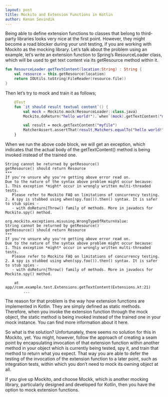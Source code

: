 ```yaml
---
layout: post
title: Mockito and Extension Functions in Kotlin
author: Kenan Sevindik
---
```


Being able to define extension functions to classes that belong to third-party libraries looks very nice at the first 
point. However, they might become a road blocker during your unit testing, if you are working with Mockito as the mocking 
library. Let’s talk about the problem using an example, let’s write an extension function to Spring’s ResourceLoader class, 
which will be used to get text content via its getResource method within it.

```kotlin
fun ResourceLoader.getTextContent(location:String) : String {
    val resource = this.getResource(location)
    return IOUtils.toString(FileReader(resource.file))
}
```

Then let’s try to mock and train it as follows;

```kotlin
    @Test
    fun `it should result textual content`() {
        val mock = Mockito.mock(ResourceLoader::class.java)
        Mockito.doReturn("hello world!").`when`(mock).getTextContent("myfile")

        val result = mock.getTextContent("myfile")
        MatcherAssert.assertThat(result,Matchers.equalTo("hello world!"))
    }
```

When we run the above code block, we will get an exception, which indicates that the actual body of the getTextContent() 
method is being invoked instead of the trained one.

```stacktrace
String cannot be returned by getResource()
getResource() should return Resource
***
If you're unsure why you're getting above error read on.
Due to the nature of the syntax above problem might occur because:
1. This exception *might* occur in wrongly written multi-threaded tests.
   Please refer to Mockito FAQ on limitations of concurrency testing.
2. A spy is stubbed using when(spy.foo()).then() syntax. It is safer to stub spies - 
   - with doReturn|Throw() family of methods. More in javadocs for Mockito.spy() method.

org.mockito.exceptions.misusing.WrongTypeOfReturnValue: 
String cannot be returned by getResource()
getResource() should return Resource
***
If you're unsure why you're getting above error read on.
Due to the nature of the syntax above problem might occur because:
1. This exception *might* occur in wrongly written multi-threaded tests.
   Please refer to Mockito FAQ on limitations of concurrency testing.
2. A spy is stubbed using when(spy.foo()).then() syntax. It is safer to stub spies - 
   - with doReturn|Throw() family of methods. More in javadocs for Mockito.spy() method.

	at app//com.example.test.Extensions.getTextContent(Extensions.kt:21)
        ...
```

The reason for that problem is the way how extension functions are implemented in Kotlin. They are simply defined as 
static methods. Therefore, when you invoke the extension function through the mock object, the static method is being 
invoked instead of the trained one in your mock instance. You can find more information about it here.

So what is the solution? Unfortunately, there seems no solution for this in Mockito, yet. You might, however, follow the 
approach of creating a seam point by encapsulating invocation of that extension function within another method in your 
object which is currently being tested, spy it, and train that method to return what you expect. That way you are able to 
defer the testing of the invocation of the extension function to a later point, such as integration tests, within which 
you don’t need to mock its owning object at all.

If you give up Mockito, and choose Mockk, which is another mocking library, particularly designed and developed for Kotlin, 
then you have the option to mock extension functions.
